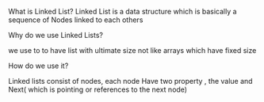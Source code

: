 What is Linked List?
Linked List is a data structure which is basically a sequence of Nodes linked to each others

Why do we use Linked Lists?

we use to to have list with ultimate size not like arrays which have fixed size

How do we use it?

Linked lists consist of nodes, each node Have  two property , the value and Next( which is pointing or references to the next node)
